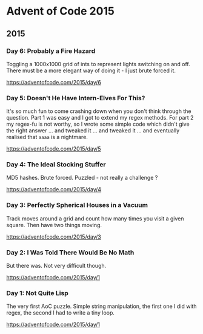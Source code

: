 # Advent of Code 2015

## 2015

### Day 6: Probably a Fire Hazard

Toggling a 1000x1000 grid of ints to represent lights switching on and off. There must be a more elegant
way of doing it - I just brute forced it.

https://adventofcode.com/2015/day/6

### Day 5: Doesn't He Have Intern-Elves For This?

It's so much fun to come crashing down when you don't think through the question. Part 1 was easy and I got to extend
my regex methods. For part 2 my regex-fu is not worthy, so I wrote some simple code which didn't give the right
answer ... and tweaked it ... and tweaked it ... and eventually realised that `aaaa` is a nightmare.

https://adventofcode.com/2015/day/5

### Day 4: The Ideal Stocking Stuffer

MD5 hashes. Brute forced. Puzzled - not really a challenge ?

https://adventofcode.com/2015/day/4

### Day 3: Perfectly Spherical Houses in a Vacuum

Track moves around a grid and count how many times you visit a given square. Then have two things moving.

https://adventofcode.com/2015/day/3

### Day 2: I Was Told There Would Be No Math

But there was. Not very difficult though.

https://adventofcode.com/2015/day/1

### Day 1: Not Quite Lisp

The very first AoC puzzle. Simple string manipulation, the first one I did with regex, the second I had to write a tiny
loop.

https://adventofcode.com/2015/day/1
